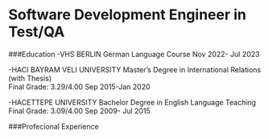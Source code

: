 # Software Development Engineer in Test/QA 

###Education 
-VHS BERLIN
German Language Course 
Nov 2022- Jul 2023

-HACI BAYRAM VELI UNIVERSITY 
Master’s Degree in International 
Relations (with Thesis)  
Final Grade: 3.29/4.00 
Sep 2015-Jan 2020 

-HACETTEPE UNIVERSITY 
Bachelor Degree in English Language Teaching 
Final Grade: 3.09/4.00 
Sep 2009- Jul 2015 

###Profecional Experience

